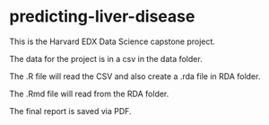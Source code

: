 # predicting-liver-disease

This is the Harvard EDX Data Science capstone project.

The data for the project is in a csv in the data folder.

The .R file will read the CSV and also create a .rda file in RDA folder.

The .Rmd file will read from the RDA folder.

The final report is saved via PDF.
